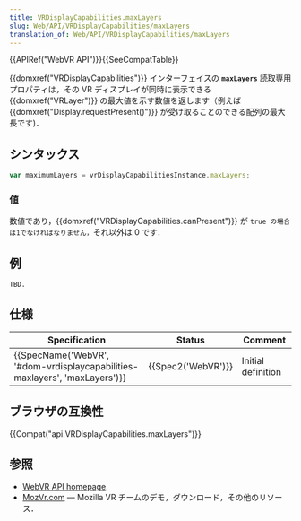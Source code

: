 ```yaml
---
title: VRDisplayCapabilities.maxLayers
slug: Web/API/VRDisplayCapabilities/maxLayers
translation_of: Web/API/VRDisplayCapabilities/maxLayers
---
```

{{APIRef("WebVR API")}}{{SeeCompatTable}}

{{domxref("VRDisplayCapabilities")}} インターフェイスの **`maxLayers`** 読取専用プロパティは，その VR ディスプレイが同時に表示できる {{domxref("VRLayer")}} の最大値を示す数値を返します（例えば {{domxref("Display.requestPresent()")}} が受け取ることのできる配列の最大長です)．

## シンタックス

```js
var maximumLayers = vrDisplayCapabilitiesInstance.maxLayers;
```

### 値

数値であり，{{domxref("VRDisplayCapabilities.canPresent")}} が `true の場合は1でなければなりません，`それ以外は 0 です．

## 例

```
TBD.
```

## 仕様

| Specification                                                                                        | Status                   | Comment            |
| ---------------------------------------------------------------------------------------------------- | ------------------------ | ------------------ |
| {{SpecName('WebVR', '#dom-vrdisplaycapabilities-maxlayers', 'maxLayers')}} | {{Spec2('WebVR')}} | Initial definition |

## ブラウザの互換性

{{Compat("api.VRDisplayCapabilities.maxLayers")}}

## 参照

- [WebVR API homepage](/ja/docs/Web/API/WebVR_API).
- [MozVr.com](http://mozvr.com/) — Mozilla VR チームのデモ，ダウンロード，その他のリソース．
